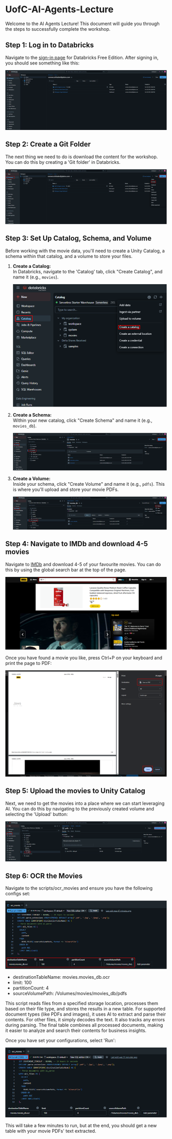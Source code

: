 # UofC-AI-Agents-Lecture

Welcome to the AI Agents Lecture! This document will guide you through the steps to successfully complete the workshop.

## Step 1: Log in to Databricks

Navigate to the [sign-in page](https://docs.databricks.com/aws/en/getting-started/free-edition#sign-up-for-databricks-free-edition) for Databricks Free Edition. After signing in, you should see something like this:

![Databricks Homepage](assets/databricks_free_edition_home_page.png)

## Step 2: Create a Git Folder

The next thing we need to do is download the content for the workshop. You can do this by creating a 'Git folder' in Databricks.

![Create Git Folder](assets/create_git_folder.png)

## Step 3: Set Up Catalog, Schema, and Volume

Before working with the movie data, you'll need to create a Unity Catalog, a schema within that catalog, and a volume to store your files.

1. **Create a Catalog:**  
   In Databricks, navigate to the 'Catalog' tab, click "Create Catalog", and name it (e.g., `movies`).

   ![Create Catalog](assets/create_catalog.png)

2. **Create a Schema:**  
   Within your new catalog, click "Create Schema" and name it (e.g., `movies_db`).

   ![Create Schema](assets/create_schema.png)

3. **Create a Volume:**  
   Inside your schema, click "Create Volume" and name it (e.g., `pdfs`). This is where you'll upload and store your movie PDFs.

   ![Create Volume](assets/create_volume.png)

## Step 4: Navigate to IMDb and download 4-5 movies

Navigate to [IMDb](https://www.imdb.com/?ref_=tt_nv_home) and download 4-5 of your favourite movies. You can do this by using the global search bar at the top of the page.

![Search IMDb](assets/search_imdb.png)

Once you have found a movie you like, press Ctrl+P on your keyboard and print the page to PDF:

![Save Movie as PDF](assets/save_movie_as_pdf.png)

## Step 5: Upload the movies to Unity Catalog

Next, we need to get the movies into a place where we can start leveraging AI. You can do this by navigating to the previously created volume and selecting the 'Upload' button:

![Upload to Volume](assets/upload_to_volume.png)

## Step 6: OCR the Movies

Navigate to the scripts/ocr_movies and ensure you have the following configs set:

![Upload to Volume](assets/ocr_script.png)

- destinationTableName: movies.movies_db.ocr
- limit: 100
- partitionCount: 4
- sourceVolumePath: /Volumes/movies/movies_db/pdfs

This script reads files from a specified storage location, processes them based on their file type, and stores the results in a new table. For supported document types (like PDFs and images), it uses AI to extract and parse their contents. For other files, it simply decodes the text. It also tracks any errors during parsing. The final table combines all processed documents, making it easier to analyze and search their contents for business insights.

Once you have set your configurations, select 'Run':

![Run OCR Script](assets/run_ocr_script.png)

This will take a few minutes to run, but at the end, you should get a new table with your movie PDFs' text extracted.